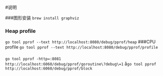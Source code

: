 #说明

###图形安装
`brew install graphviz`
### Heap profile
``go tool pprof --text http://localhost:8080/debug/pprof/heap``
###CPU profile
`go tool pprof --text http://localhost:8080/debug/pprof/profile
`
### 
```go tool pprof -http=:8081 http://localhost:6060/debug/pprof/goroutine\?debug\=1```
å`go tool pprof http://localhost:6060/debug/pprof/block`